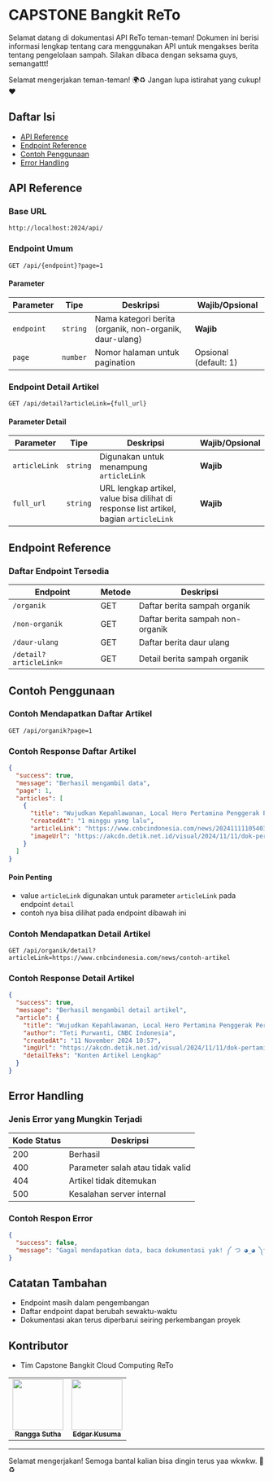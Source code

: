 # CAPSTONE Bangkit ReTo

Selamat datang di dokumentasi API ReTo teman-teman! Dokumen ini berisi informasi lengkap tentang cara menggunakan API
untuk mengakses berita tentang pengelolaan sampah. Silakan dibaca dengan seksama guys, semangattt!

Selamat mengerjakan teman-teman! 🌍♻️ Jangan lupa istirahat yang cukup! ❤️

## Daftar Isi

- [API Reference](#api-reference)
- [Endpoint Reference](#endpoint-reference)
- [Contoh Penggunaan](#contoh-penggunaan)
- [Error Handling](#error-handling)

## API Reference

### Base URL

```http
http://localhost:2024/api/
```

### Endpoint Umum

```http
GET /api/{endpoint}?page=1
```

#### Parameter

| Parameter  | Tipe     | Deskripsi                                               | Wajib/Opsional        |
|------------|----------|---------------------------------------------------------|-----------------------|
| `endpoint` | `string` | Nama kategori berita (organik, non-organik, daur-ulang) | **Wajib**             |
| `page`     | `number` | Nomor halaman untuk pagination                          | Opsional (default: 1) |

### Endpoint Detail Artikel

```http
GET /api/detail?articleLink={full_url}
```

#### Parameter Detail

| Parameter     | Tipe     | Deskripsi                                                                              | Wajib/Opsional |
|---------------|----------|----------------------------------------------------------------------------------------|----------------|
| `articleLink` | `string` | Digunakan untuk menampung `articleLink`                                                | **Wajib**      |
| `full_url`    | `string` | URL lengkap artikel, value bisa dilihat di response list artikel, bagian `articleLink` | **Wajib**      |

## Endpoint Reference

### Daftar Endpoint Tersedia

| Endpoint               | Metode | Deskripsi                        |
|------------------------|--------|----------------------------------|
| `/organik`             | GET    | Daftar berita sampah organik     |
| `/non-organik`         | GET    | Daftar berita sampah non-organik |
| `/daur-ulang`          | GET    | Daftar berita daur ulang         |
| `/detail?articleLink=` | GET    | Detail berita sampah organik     |

## Contoh Penggunaan

### Contoh Mendapatkan Daftar Artikel

```http
GET /api/organik?page=1
```

### Contoh Response Daftar Artikel

```json
{
  "success": true,
  "message": "Berhasil mengambil data",
  "page": 1,
  "articles": [
    {
      "title": "Wujudkan Kepahlawanan, Local Hero Pertamina Penggerak Perekonomian",
      "createdAt": "1 minggu yang lalu",
      "articleLink": "https://www.cnbcindonesia.com/news/20241111105403-4-587203/wujudkan-kepahlawanan-local-hero-pertamina-penggerak-perekonomian",
      "imageUrl": "https://akcdn.detik.net.id/visual/2024/11/11/dok-pertamina_43.jpeg?w=200&q=90"
    }
  ]
}
```

#### Poin Penting

- value `articleLink` digunakan untuk parameter `articleLink` pada endpoint `detail`
- contoh nya bisa dilihat pada endpoint dibawah ini

### Contoh Mendapatkan Detail Artikel

```http
GET /api/organik/detail?articleLink=https://www.cnbcindonesia.com/news/contoh-artikel
```

### Contoh Response Detail Artikel

```json
{
  "success": true,
  "message": "Berhasil mengambil detail artikel",
  "article": {
    "title": "Wujudkan Kepahlawanan, Local Hero Pertamina Penggerak Perekonomian",
    "author": "Teti Purwanti, CNBC Indonesia",
    "createdAt": "11 November 2024 10:57",
    "imgUrl": "https://akcdn.detik.net.id/visual/2024/11/11/dok-pertamina_169.jpeg?w=715&q=90",
    "detailTeks": "Konten Artikel Lengkap"
  }
}
```

## Error Handling

### Jenis Error yang Mungkin Terjadi

| Kode Status | Deskripsi                        |
|-------------|----------------------------------|
| 200         | Berhasil                         |
| 400         | Parameter salah atau tidak valid |
| 404         | Artikel tidak ditemukan          |
| 500         | Kesalahan server internal        |

### Contoh Respon Error

```json
{
  "success": false,
  "message": "Gagal mendapatkan data, baca dokumentasi yak! ༼ つ ◕_◕ ༽つ"
}
```

## Catatan Tambahan

- Endpoint masih dalam pengembangan
- Daftar endpoint dapat berubah sewaktu-waktu
- Dokumentasi akan terus diperbarui seiring perkembangan proyek

## Kontributor

- Tim Capstone Bangkit Cloud Computing ReTo

<table>
  <tr>
    <td align="center"><a href="https://github.com/puturangga21"><img src="https://avatars.githubusercontent.com/u/61723244?v=4" width="100px;" alt=""/><br /><sub><b>Rangga Sutha</b></sub></a>
    <td align="center"><a href="https://github.com/galanggg"><img src="https://placehold.jp/3d4070/ffffff/150x150.png" width="100px;" alt=""/><br /><sub><b>Edgar Kusuma</b></sub></a>
  </tr>
</table>

---

Selamat mengerjakan! Semoga bantal kalian bisa dingin terus yaa wkwkw. 🌱♻️
